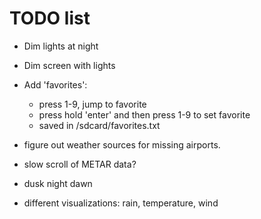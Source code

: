 # TODO list

* Dim lights at night
* Dim screen with lights

* Add 'favorites':
  * press 1-9, jump to favorite
  * press hold 'enter' and then press 1-9 to set favorite
  * saved in /sdcard/favorites.txt
* figure out weather sources for missing airports.
* slow scroll of METAR data?
* dusk night dawn
* different visualizations: rain, temperature, wind